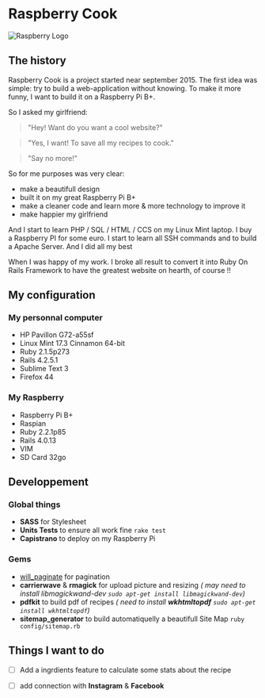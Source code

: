 Raspberry Cook
=========


![Raspberry Logo](http://raspberry-cook.fr/assets/images/raspberry_cook.svg )


The history
-----------------


Raspberry Cook is a project started near september 2015. The first idea was simple: try to build a web-application without knowing. To make it more funny, I want to build it on a Raspberry Pi B+.

So I asked my girlfriend:

>"Hey! Want do you want a cool website?"

>"Yes, I want! To save all my recipes to cook."

>"Say no more!"


So for me purposes was very clear:
* make a beautifull design
* built it on my great Raspberry Pi B+
* make a cleaner code and learn more & more technology to improve it
* make happier my girlfriend

And I start to learn PHP / SQL / HTML / CCS on my Linux Mint laptop. I buy a Raspberry PI for some euro. I start to learn all SSH commands and to build a Apache Server. And I did all my best

When I was happy of my work. I broke all result to convert it into Ruby On Rails Framework to have the greatest website on hearth, of course !!

My configuration
------------------------

### My personnal computer

* HP Pavillon G72-a55sf
* Linux Mint 17.3 Cinnamon 64-bit
* Ruby 2.1.5p273
* Rails 4.2.5.1
* Sublime Text 3
* Firefox 44


### My Raspberry
* Raspberry Pi B+
* Raspian
* Ruby 2.2.1p85
* Rails 4.0.13
* VIM
* SD Card 32go


Developpement
-----------------------

### Global things

* **SASS** for Stylesheet
* **Units Tests** to ensure all work fine `rake test`
* **Capistrano** to deploy on my Raspberry Pi

### Gems

* [will_paginate](https://github.com/mislav/will_paginate) for pagination
* **carrierwave** & **rmagick** for upload picture and resizing *( may need to install libmagickwand-dev `sudo apt-get install libmagickwand-dev`)*
* **pdfkit** to build pdf of recipes *( need to install **wkhtmltopdf** `sudo apt-get install wkhtmltopdf`)*
* **sitemap_generator** to build automatiquelly a beautifull Site Map `ruby config/sitemap.rb`

Things I want to do
----------------------------

* [ ] Add a ingrdients feature to calculate some stats about the recipe
* [ ] add connection with **Instagram** & **Facebook**


